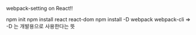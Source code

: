 webpack-setting on React!!

npm init
npm install react react-dom
npm install -D webpack webpack-cli
=> -D 는 개발용으로 사용한다는 뜻


 
